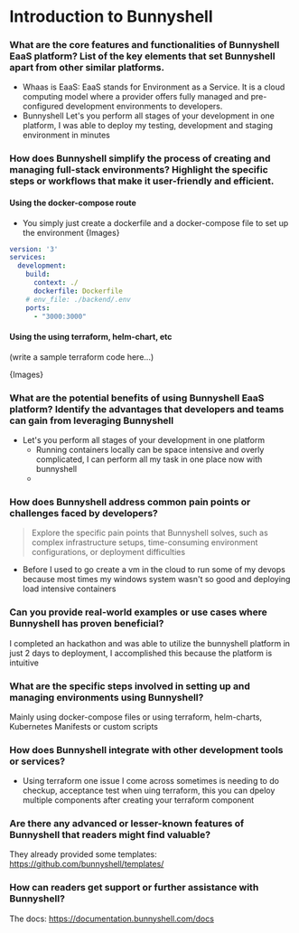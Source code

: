 # Introduction to Bunnyshell

### What are the core features and functionalities of Bunnyshell EaaS platform? List of the key elements that set Bunnyshell apart from other similar platforms.
- Whaas is EaaS: EaaS stands for Environment as a Service. It is a cloud computing model where a provider offers fully managed and pre-configured development environments to developers.
- Bunnyshell Let's you perform all stages of your development in one platform, I was able to deploy my testing, development and staging environment in minutes

### How does Bunnyshell simplify the process of creating and managing full-stack environments? Highlight the specific steps or workflows that make it user-friendly and efficient.
#### Using the docker-compose route
- You simply just create a dockerfile and a docker-compose file to set up the environment
{Images}

``` yaml
version: '3'
services:
  development:
    build:
      context: ./
      dockerfile: Dockerfile
    # env_file: ./backend/.env
    ports:
      - "3000:3000"

```

#### Using the using terraform, helm-chart, etc
(write a sample terraform code here...)

{Images}

### What are the potential benefits of using Bunnyshell EaaS platform? Identify the advantages that developers and teams can gain from leveraging Bunnyshell
- Let's you perform all stages of your development in one platform
  - Running containers locally can be space intensive and overly complicated, I can perform all my task in one place now with bunnyshell
  - 

### How does Bunnyshell address common pain points or challenges faced by developers? 
> Explore the specific pain points that Bunnyshell solves, such as complex infrastructure setups, time-consuming environment configurations, or deployment difficulties
- Before I used to go create a vm in the cloud to run some of my devops because most times my windows system wasn't so good and deploying load intensive containers

### Can you provide real-world examples or use cases where Bunnyshell has proven beneficial? 
I completed an hackathon and was able to utilize the bunnyshell platform in just 2 days to deployment, I accomplished this because the platform is intuitive


### What are the specific steps involved in setting up and managing environments using Bunnyshell?
Mainly using docker-compose files or using terraform, helm-charts, Kubernetes Manifests or custom scripts

### How does Bunnyshell integrate with other development tools or services?
- Using terraform one issue I come across sometimes is needing to do checkup, acceptance test when uing terraform, this you can dpeloy multiple components after creating your terraform component 

### Are there any advanced or lesser-known features of Bunnyshell that readers might find valuable? 
They already provided some templates: https://github.com/bunnyshell/templates/

### How can readers get support or further assistance with Bunnyshell?
The docs: https://documentation.bunnyshell.com/docs



